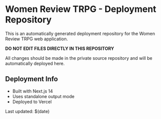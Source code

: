 # Women Review TRPG - Deployment Repository

This is an automatically generated deployment repository for the Women Review TRPG web application.

**DO NOT EDIT FILES DIRECTLY IN THIS REPOSITORY**

All changes should be made in the private source repository and will be automatically deployed here.

## Deployment Info
- Built with Next.js 14
- Uses standalone output mode
- Deployed to Vercel

Last updated: $(date)

